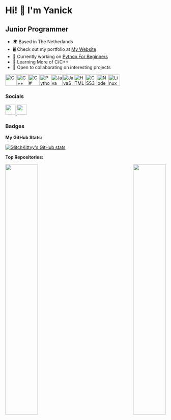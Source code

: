 # Hi! 👋 I'm Yanick

## Junior Programmer

- 🌍 Based in The Netherlands
- 🖥️ Check out my portfolio at [My Website](http://GlitchKittyy.github.io/Portofolie)
- 🚀 Currently working on [Python For Beginners](http://github.com/GlitchKittyy/Python-For-Beginners)
- 🧠 Learning More of C/C++
- 🤝 Open to collaborating on interesting projects

<p align="left">
<a href="https://docs.microsoft.com/en-us/cpp/?view=msvc-170" target="_blank" rel="noreferrer"><img src="https://raw.githubusercontent.com/danielcranney/readme-generator/main/public/icons/skills/c-colored.svg" width="36" height="36" alt="C" /></a><a href="https://docs.microsoft.com/en-us/cpp/?view=msvc-170" target="_blank" rel="noreferrer"><img src="https://raw.githubusercontent.com/danielcranney/readme-generator/main/public/icons/skills/cplusplus-colored.svg" width="36" height="36" alt="C++" /></a><a href="https://docs.microsoft.com/en-us/dotnet/csharp/" target="_blank" rel="noreferrer"><img src="https://raw.githubusercontent.com/danielcranney/readme-generator/main/public/icons/skills/csharp-colored.svg" width="36" height="36" alt="C#" /></a><a href="https://www.python.org/" target="_blank" rel="noreferrer"><img src="https://raw.githubusercontent.com/danielcranney/readme-generator/main/public/icons/skills/python-colored.svg" width="36" height="36" alt="Python" /></a><a href="https://www.oracle.com/java/" target="_blank" rel="noreferrer"><img src="https://raw.githubusercontent.com/danielcranney/readme-generator/main/public/icons/skills/java-colored.svg" width="36" height="36" alt="Java" /></a><a href="https://developer.mozilla.org/en-US/docs/Web/JavaScript" target="_blank" rel="noreferrer"><img src="https://raw.githubusercontent.com/danielcranney/readme-generator/main/public/icons/skills/javascript-colored.svg" width="36" height="36" alt="JavaScript" /></a><a href="https://developer.mozilla.org/en-US/docs/Glossary/HTML5" target="_blank" rel="noreferrer"><img src="https://raw.githubusercontent.com/danielcranney/readme-generator/main/public/icons/skills/html5-colored.svg" width="36" height="36" alt="HTML5" /></a><a href="https://www.w3.org/TR/CSS/#css" target="_blank" rel="noreferrer"><img src="https://raw.githubusercontent.com/danielcranney/readme-generator/main/public/icons/skills/css3-colored.svg" width="36" height="36" alt="CSS3" /></a><a href="https://nodejs.org/en/" target="_blank" rel="noreferrer"><img src="https://raw.githubusercontent.com/danielcranney/readme-generator/main/public/icons/skills/nodejs-colored.svg" width="36" height="36" alt="NodeJS" /></a><a href="https://www.linux.org" target="_blank" rel="noreferrer"><img src="https://raw.githubusercontent.com/danielcranney/readme-generator/main/public/icons/skills/linux-colored.svg" width="36" height="36" alt="Linux" /></a>
                    </p>

### Socials

<p align="left">
  <a href="https://discord.com/users/GlitchKittyy" target="_blank" rel="noreferrer">
    <img src="https://raw.githubusercontent.com/danielcranney/readme-generator/main/public/icons/socials/discord.svg" width="32" height="32" />
  </a>
  <a href="https://www.github.com/GlitchKittyy" target="_blank" rel="noreferrer">
    <img src="https://raw.githubusercontent.com/danielcranney/readme-generator/main/public/icons/socials/github.svg" width="32" height="32" />
  </a>
</p>

### Badges

**My GitHub Stats:**

<a href="http://www.github.com/GlitchKittyy">
  <img src="https://github-readme-stats.vercel.app/api?username=GlitchKittyy&show_icons=true&hide=&count_private=true&title_color=ef4444&text_color=ffffff&icon_color=f97316&bg_color=171717&hide_border=true&show_icons=true" alt="GlitchKittyy's GitHub stats" />
</a>

**Top Repositories:**

<div width="100%" align="center">
  <a href="https://github.com/GlitchKittyy/Python-for-beginners" align="left">
    <img align="left" width="45%" src="https://github-readme-stats.vercel.app/api/pin/?username=GlitchKittyy&repo=Python-for-beginners&title_color=ef4444&text_color=ffffff&icon_color=f97316&bg_color=171717&hide_border=true&locale=en" />
  </a>
  <a href="https://github.com/GlitchKittyy/Portofolie" align="right">
    <img align="right" width="45%" src="https://github-readme-stats.vercel.app/api/pin/?username=GlitchKittyy&repo=Portofolie&title_color=ef4444&text_color=ffffff&icon_color=f97316&bg_color=171717&hide_border=true&locale=en" />
  </a>
</div>
